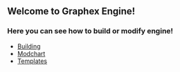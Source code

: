 ## Welcome to Graphex Engine!

### Here you can see how to build or modify engine!
- [Building](building.md)
- [Modchart](todo.md)
- [Templates](todo.md)
